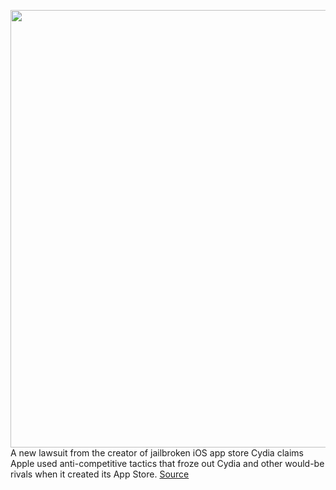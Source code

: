 <img src='https://cdn.vox-cdn.com/thumbor/kHe7X2whdTIL904m6mdUX8hL2mU=/0x0:2040x1360/1200x800/filters:focal(857x517:1183x843)/cdn.vox-cdn.com/uploads/chorus_image/image/68492815/acastro_20200818_1777_epicApple_0004.0.0.jpg' width='700px' /><br/>
A new lawsuit from the creator of jailbroken iOS app store Cydia claims Apple used anti-competitive tactics that froze out Cydia and other would-be rivals when it created its App Store.
<a href='https://www.theverge.com/2020/12/10/22167964/cydia-sues-apple-monopoly-anticompetitive-iphone'> Source <a/>